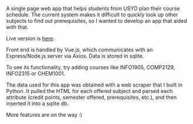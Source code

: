 A single page web app that helps students from USYD plan their course schedule. The current system makes it difficult to quickly look up other subjects to find out prerequisites, so I wanted to develop an app that aided with that.

Live version is <a href="https://usyd-planner.herokuapp.com/">here</a>.

Front end is handled by Vue.js, which communicates with an Express/Node.js server via Axios. Data is stored in sqlite.

To see its functionality, try adding courses like INFO1905, COMP2129, INFO2315 or CHEM1001.

The data used for this app was obtained with a web scraper that I built in Python. It pulled the HTML for each offered subject and parsed each attribute (credit points, semester offered, prerequisites, etc.), and then inserted it into a sqlite db.

More features are on the way :)
